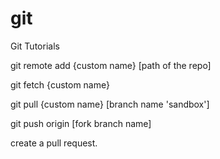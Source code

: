 # git
Git Tutorials 

git remote add {custom name} [path of the repo]

git fetch {custom name}

git pull {custom name} [branch name 'sandbox']

git push origin [fork branch name]

create a pull request.
